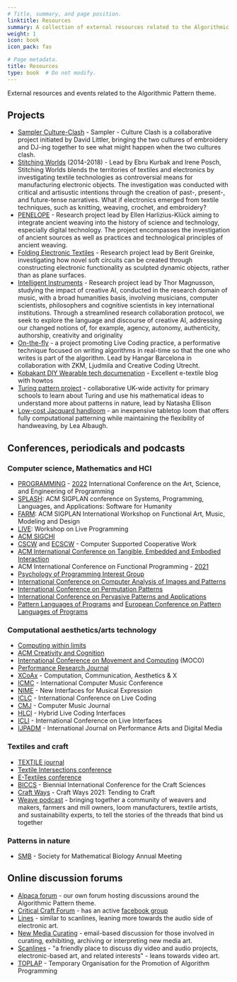 ```yaml
---
# Title, summary, and page position.
linktitle: Resources
summary: A collection of external resources related to the Algorithmic Pattern theme.
weight: 1
icon: book
icon_pack: fas

# Page metadata.
title: Resources
type: book  # Do not modify.
---
```


External resources and events related to the Algorithmic Pattern theme.

## Projects

* [Sampler Culture-Clash](https://sampler-cultureclash.tumblr.com/) - Sampler - Culture Clash is a collaborative project initiated by David Littler, bringing the two cultures of embroidery and DJ-ing together to see what might happen when the two cultures clash.
* [Stitching Worlds](https://www.stitchingworlds.net/) (2014-2018) - Lead by Ebru Kurbak and Irene Posch, Stitching Worlds blends the territories of textiles and electronics by investigating textile technologies as controversial means for manufacturing electronic objects. The investigation was conducted with critical and artisustic intentions through the creation of past-, present-, and future-tense narratives. What if electronics emerged from textile techniques, such as knitting, weaving, crochet, and embroidery? 
* [PENELOPE](https://penelope.hypotheses.org/) - Research project lead by Ellen Harlizius-Klück aiming to integrate ancient weaving into the history of science and technology, especially digital technology. The project encompasses the investigation of ancient sources as well as practices and technological principles of ancient weaving.
* [Folding Electronic Textiles](https://www.beritgreinke.net/research/folding-electronic-textiles) - Research project lead by Berit Greinke, investigating how novel soft circuits can be created through constructing electronic functionality as sculpted dynamic objects, rather than as plane surfaces.
* [Intelligent Instruments](http://www.sonicwriting.org/blog/intent) - Research project lead by Thor Magnusson, studying the impact of creative AI, conducted in the research domain of music, with a broad humanities basis, involving musicians, computer scientists, philosophers and cognitive scientists in key international institutions. Through a streamlined research collaboration protocol, we seek to explore the language and discourse of creative AI, addressing our changed notions of, for example, agency, autonomy, authenticity, authorship, creativity and originality
* [On-the-fly](https://onthefly.space/) - a project promoting Live Coding practice, a performative technique focused on writing algorithms in real-time so that the one who writes is part of the algorithm. Lead by Hangar Barcelona in collaboration with ZKM, Ljudmila and Creative Coding Utrecht.
* [Kobakant DIY Wearable tech documenation](https://www.kobakant.at/DIY/) - Excellent e-textile blog with howtos
* [Turing pattern project](http://natashaellison.co.uk/the-turing-pattern-project/) - collaborative UK-wide activity for primary schools to learn about Turing and use his mathematical ideas to understand more about patterns in nature, lead by Natasha Ellison
* [Low-cost Jacquard handloom](http://lea.zone/jacquard_handweaving.html) - an inexpensive tabletop loom that offers fully computational patterning while maintaining the flexibility of handweaving, by Lea Albaugh.

## Conferences, periodicals and podcasts

### Computer science, Mathematics and HCI

* [PROGRAMMING](https://programming-conference.org/) - [2022](https://2022.programming-conference.org/) International Conference on the Art, Science, and Engineering of Programming
* [SPLASH](https://splashcon.org/): ACM SIGPLAN conference on Systems, Programming, Languages, and Applications: Software for Humanity
* [FARM](https://functional-art.org/): ACM SIGPLAN International Workshop on Functional Art, Music, Modeling and Design
* [LIVE](https://liveprog.org/): Workshop on Live Programming
* [ACM SIGCHI](https://sigchi.org/conferences/calendar/)
* [CSCW](https://cscw.acm.org/) and [ECSCW](https://ecscw.eusset.eu/) - Computer Supported Cooperative Work
* [ACM International Conference on Tangible, Embedded and Embodied Interaction](https://tei.acm.org/2022/)
* ACM International Conference on Functional Programming - [2021](https://icfp21.sigplan.org/)
* [Psychology of Programming Interest Group](https://www.ppig.org/)
* [International Conference on Computer Analysis of Images and Patterns](http://caip.eu.org/)
* [International Conference on Permutation Patterns](https://permutationpatterns.com/)
* [International Conference on Pervasive Patterns and Applications](https://www.iaria.org/conferences/PATTERNS.html)
* [Pattern Languages of Programs](https://www.hillside.net/plop/2021/) and [European Conference on Pattern Languages of Programs](https://europlop.net/content/pattern-conferences)

### Computational aesthetics/arts technology
* [Computing within limits](https://computingwithinlimits.org/2021/)
* [ACM Creativity and Cognition](https://cc.acm.org/)
* [International Conference on Movement and Computing](https://www.movementcomputing.org/) (MOCO)
* [Performance Research Journal](https://www.performance-research.org/)
* [XCoAx](https://www.xcoax.org/) - Computation, Communication, Aesthetics & X
* [ICMC](http://www.computermusic.org/) - International Computer Music Conference
* [NIME](https://www.nime.org/) - New Interfaces for Musical Expression
* [ICLC](https://live-interfaces.github.io/liveinterfaces2020/) - International Conference on Live Coding
* [CMJ](https://direct.mit.edu/comj) - Computer Music Journal
* [HLCI](https://hybrid-livecode.pubpub.org/) - Hybrid Live Coding Interfaces
* [ICLI](https://live-interfaces.github.io/liveinterfaces2020/) - International Conference on Live Interfaces
* [IJPADM](https://www.tandfonline.com/toc/rpdm20/current) - International Journal on Performance Arts and Digital Media

### Textiles and craft

* [TEXTILE journal](https://journals.sagepub.com/home/trj)
* [Textile Intersections conference](https://www.textile-intersections.com/)
* [E-Textiles conference](https://e-textilesconference.com/)
* [BICCS](https://craftsciencesconference.com/) - Biennial International Conference for the Craft Sciences
* [Craft Ways](https://www.centerforcraft.org/craft-ways-2021) - Craft Ways 2021: Tending to Craft
* [Weave podcast](https://www.gistyarn.com/blogs/podcast) - bringing together a community of weavers and makers, farmers and mill owners, loom manufacturers, textile artists, and sustainability experts, to tell the stories of the threads that bind us together


### Patterns in nature

* [SMB](https://www.smb.org/meetings/) - Society for Mathematical Biology Annual Meeting

## Online discussion forums

* [Alpaca forum](https://forum.alpaca.lurk.org/) - our own forum hosting discussions around the Algorithmic Pattern theme.
* [Critical Craft Forum](https://www.criticalcraftforum.com/) - has an active [facebook group](https://www.facebook.com/Critical-Craft-Forum-Page-102051938180737)
* [Lines](https://llllllll.co/) - similar to scanlines, leaning more towards the audio side of electronic art.
* [New Media Curating](https://www.jiscmail.ac.uk/cgi-bin/webadmin?A0=new-media-curating) - email-based discussion for those involved in curating, exhibiting, archiving or interpreting new media art.
* [Scanlines](https://scanlines.xyz/) - "a friendly place to discuss diy video and audio projects, electronic-based art, and related interests" - leans towards video art.
* [TOPLAP](https://toplap.org) - Temporary Organisation for the Promotion of Algorithm Programming
